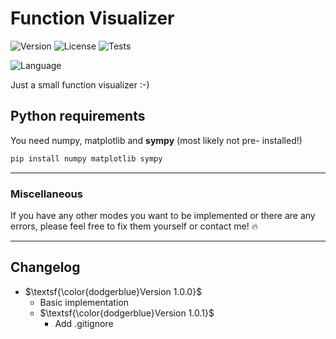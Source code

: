 # Function Visualizer

![Version](https://img.shields.io/badge/Version-1.0.1-blue?style=flat-square)
![License](https://img.shields.io/badge/License-MIT-blue?style=flat-square)
![Tests](https://img.shields.io/badge/Tests-Passed_(2/2)-blue?style=flat-square)

![Language](https://img.shields.io/badge/Python-blue?style=flat-square&logo=python&logoColor=yellow)

Just a small function visualizer :-)

## Python requirements

You need numpy, matplotlib and <b>sympy</b> (most likely not pre- installed!)

```bash
pip install numpy matplotlib sympy
```

---



### Miscellaneous
If you have any other modes you want to be implemented or there are any errors, please feel free to fix them yourself or contact me! :fire:

---

## Changelog

- $\textsf{\color{dodgerblue}Version 1.0.0}$
  - Basic implementation
  - $\textsf{\color{dodgerblue}Version 1.0.1}$
    - Add .gitignore
